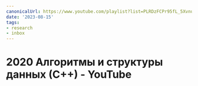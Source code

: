 ```yaml
---
canonicalUrl: https://www.youtube.com/playlist?list=PLRDzFCPr95fL_5Xvnufpwj2uYZnZBBnsr
date: '2023-08-15'
tags:
- research
- inbox
---
```


# 2020 Алгоритмы и структуры данных (С++) - YouTube